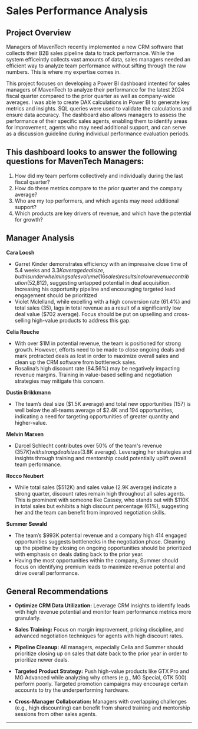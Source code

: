 # Sales Performance Analysis

## Project Overview

Managers of MavenTech recently implemented a new CRM software that collects their B2B sales pipeline data to track performance. While the system efficeintly collects vast amounts of data, sales managers needed an efficient way to analyze team performance without sifting through the raw numbers. This is where my expertise comes in.

This project focuses on developing a Power BI dashboard intented for sales managers of MavenTech to analyze their performance for the latest 2024 fiscal quarter compared to the prior quarter as well as company-wide averages. I was able to create DAX calculations in Power BI to generate key metrics and insights. SQL queries were used to validate the calculations and ensure data accuracy. The dashboard also allows managers to assess the performance of their specific sales agents, enabling them to identify areas for improvement, agents who may need additional support, and can serve as a discussion guideline during individual performance evaluation periods.

## This dashboard looks to answer the following questions for MavenTech Managers:
1. How did my team perform collectively and individually during the last fiscal quarter?
2. How do these metrics compare to the prior quarter and the company average?
3. Who are my top performers, and which agents may need additional support?
4. Which products are key drivers of revenue, and which have the potential for growth?

## Manager Analysis

**Cara Locsh** 
- Garret Kinder demonstrates efficiency with an impressive close time of 5.4 weeks and $3.3K average deal size, but his underwhelming sales volume (16 sales) results in a low revenue contribution ($52,812), suggesting untapped potential in deal acquisition. Increasing his opportunity pipeline and encouraging targeted lead engagement should be prioritized
- Violet Mclelland, while excelling with a high conversion rate (61.4%) and total sales (35), lags in total revenue as a result of a significantly low deal value ($702 average). Focus should be put on upselling and cross-selling high-value products to address this gap.

**Celia Rouche**
- With over $1M in potential revenue, the team is positioned for strong growth. However, efforts need to be made to close ongoing deals and mark protracted deals as lost in order to maximize overall sales and clean up the CRM software from bottleneck sales.
- Rosalina’s high discount rate (84.56%) may be negatively impacting revenue margins. Training in value-based selling and negotiation strategies may mitigate this concern. 

**Dustin Brikkmann**
- The team’s deal size ($1.5K average) and total new opportunities (157) is well below the all-teams average of $2.4K and 194 opportunities, indicating a need for targeting opportunities of greater quantity and higher-value.

**Melvin Marxen**
- Darcel Schlecht contributes over 50% of the team's revenue ($357K) with strong deal sizes ($3.8K average). Leveraging her strategies and insights through training and mentorship could potentially uplift overall team performance.

**Rocco Neubert**
- While total sales ($512K) and sales value (2.9K average) indicate a strong quarter, discount rates remain high throughout all sales agents. This is prominent with someone like Cassey, who stands out with $110K in total sales but exhibits a high discount percentage (61%), suggesting her and the team can benefit from improved negotiation skills.

**Summer Sewald**
- The team’s $993K potential revenue and a company high 414 engaged opportunities suggests bottlenecks in the negotiation phase. Cleaning up the pipeline by closing on ongoing opportunities should be prioritized with emphasis on deals dating back to the prior year.
- Having the most opportunities within the company, Summer should focus on identifying premium leads to maximize revenue potential and drive overall performance.

## General Recommendations 

- **Optimize CRM Data Utilization:** Leverage CRM insights to identify leads with high revenue potential and monitor team performance metrics more granularly.
  
- **Sales Training:** Focus on margin improvement, pricing discipline, and advanced negotiation techniques for agents with high discount rates.

- **Pipeline Cleanup:** All managers, especially Celia and Summer should prioritize closing up on sales that date back to the prior year in order to prioritize newer deals.
  
- **Targeted Product Strategy:** Push high-value products like GTX Pro and MG Advanced while analyzing why others (e.g., MG Special, GTK 500) perform poorly. Targeted promotion campaigns may encourage certain accounts to try the underperforming hardware.
  
- **Cross-Manager Collaboration:** Managers with overlapping challenges (e.g., high discounting) can benefit from shared training and mentorship sessions from other sales agents.
---
